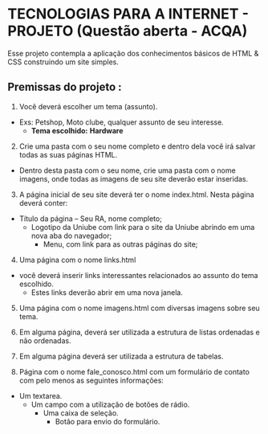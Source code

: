 
# TECNOLOGIAS PARA A INTERNET - PROJETO (Questão aberta - ACQA)

Esse projeto contempla a aplicação dos conhecimentos básicos de HTML & CSS construindo um site simples.


## Premissas do projeto :

 1. Você deverá escolher um tema (assunto).
- Exs: Petshop, Moto clube, qualquer assunto de seu interesse.
  - **Tema escolhido:** **Hardware**

2. Crie uma pasta com o seu nome completo e dentro dela você irá salvar todas as suas páginas HTML. 
- Dentro desta pasta com o seu nome, crie uma pasta com o nome imagens, onde todas as imagens de seu site deverão estar inseridas.

3. A página inicial de seu site deverá ter o nome index.html. Nesta página deverá conter: 
 - Título da página – Seu RA, nome completo;
   - Logotipo da Uniube com link para o site da Uniube abrindo em uma nova aba do navegador;
     - Menu, com link para as outras páginas do site;

4. Uma página com o nome links.html
  - você deverá inserir links interessantes relacionados ao assunto do tema escolhido. 
    - Estes links deverão abrir em uma nova janela.

5. Uma página com o nome imagens.html com diversas imagens sobre seu tema.

6. Em alguma página, deverá ser utilizada a estrutura de listas ordenadas e não ordenadas.

7. Em alguma página deverá ser utilizada a estrutura de tabelas.

8. Página com o nome fale_conosco.html com um formulário de contato com pelo menos as seguintes informações:
- Um textarea.
  - Um campo com a utilização de botões de rádio.
    - Uma caixa de seleção.
      - Botão para envio do formulário.
